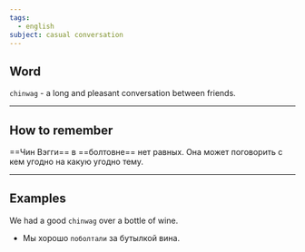 ```yaml
---
tags:
  - english
subject: casual conversation
---
```

## Word

`chinwag` - a long and pleasant conversation between friends.

---
## How to remember

==Чин Вэгги== в ==болтовне== нет равных. Она может поговорить с кем угодно на какую угодно тему.

---
## Examples

We had a good `chinwag` over a bottle of wine.
- Мы хорошо `поболтали` за бутылкой вина.
